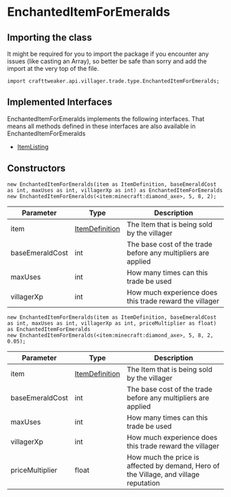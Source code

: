 # EnchantedItemForEmeralds

## Importing the class

It might be required for you to import the package if you encounter any issues (like casting an Array), so better be safe than sorry and add the import at the very top of the file.
```zenscript
import crafttweaker.api.villager.trade.type.EnchantedItemForEmeralds;
```


## Implemented Interfaces
EnchantedItemForEmeralds implements the following interfaces. That means all methods defined in these interfaces are also available in EnchantedItemForEmeralds

- [ItemListing](/vanilla/api/villager/trade/ItemListing)

## Constructors


```zenscript
new EnchantedItemForEmeralds(item as ItemDefinition, baseEmeraldCost as int, maxUses as int, villagerXp as int) as EnchantedItemForEmeralds
new EnchantedItemForEmeralds(<item:minecraft:diamond_axe>, 5, 8, 2);
```
|    Parameter    |                        Type                        |                          Description                          |
|-----------------|----------------------------------------------------|---------------------------------------------------------------|
| item            | [ItemDefinition](/vanilla/api/item/ItemDefinition) | The Item that is being sold by the villager                   |
| baseEmeraldCost | int                                                | The base cost of the trade before any multipliers are applied |
| maxUses         | int                                                | How many times can this trade be used                         |
| villagerXp      | int                                                | How much experience does this trade reward the villager       |



```zenscript
new EnchantedItemForEmeralds(item as ItemDefinition, baseEmeraldCost as int, maxUses as int, villagerXp as int, priceMultiplier as float) as EnchantedItemForEmeralds
new EnchantedItemForEmeralds(<item:minecraft:diamond_axe>, 5, 8, 2, 0.05);
```
|    Parameter    |                        Type                        |                                      Description                                      |
|-----------------|----------------------------------------------------|---------------------------------------------------------------------------------------|
| item            | [ItemDefinition](/vanilla/api/item/ItemDefinition) | The Item that is being sold by the villager                                           |
| baseEmeraldCost | int                                                | The base cost of the trade before any multipliers are applied                         |
| maxUses         | int                                                | How many times can this trade be used                                                 |
| villagerXp      | int                                                | How much experience does this trade reward the villager                               |
| priceMultiplier | float                                              | How much the price is affected by demand, Hero of the Village, and village reputation |



